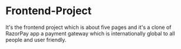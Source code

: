 # Frontend-Project
It's the frontend project which is about five pages and it's a clone of RazorPay app a payment gateway which is internationally global to all people and user friendly.
